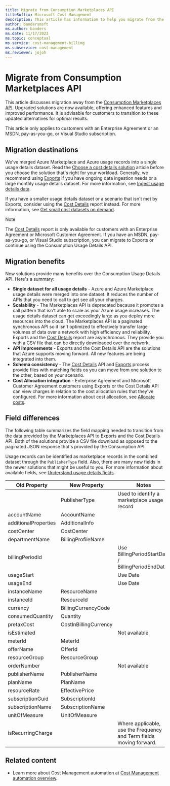 ```yaml
---
title: Migrate from Consumption Marketplaces API
titleSuffix: Microsoft Cost Management
description: This article has information to help you migrate from the Consumption Marketplaces API.
author: bandersmsft
ms.author: banders
ms.date: 11/17/2023
ms.topic: conceptual
ms.service: cost-management-billing
ms.subservice: cost-management
ms.reviewer: jojoh
---
```


# Migrate from Consumption Marketplaces API

This article discusses migration away from the [Consumption Marketplaces API](/rest/api/consumption/marketplaces/list). Upgraded solutions are now available, offering enhanced features and improved performance. It is advisable for customers to transition to these updated alternatives for optimal results.

This article only applies to customers with an Enterprise Agreement or an MSDN, pay-as-you-go, or Visual Studio subscription.

## Migration destinations

We've merged Azure Marketplace and Azure usage records into a single usage details dataset. Read the [Choose a cost details solution](usage-details-best-practices.md) article before you choose the solution that's right for your workload. Generally, we recommend using [Exports](../costs/tutorial-improved-exports.md) if you have ongoing data ingestion needs or a large monthly usage details dataset. For more information, see [Ingest usage details data](automation-ingest-usage-details-overview.md).

If you have a smaller usage details dataset or a scenario that isn't met by Exports, consider using the [Cost Details](/rest/api/cost-management/generate-cost-details-report) report instead. For more information, see [Get small cost datasets on demand](get-small-usage-datasets-on-demand.md).

> [!NOTE]
> The [Cost Details](/rest/api/cost-management/generate-cost-details-report) report is only available for customers with an Enterprise Agreement or Microsoft Customer Agreement. If you have an MSDN, pay-as-you-go, or Visual Studio subscription, you can migrate to Exports or continue using the Consumption Usage Details API.

## Migration benefits

New solutions provide many benefits over the Consumption Usage Details API. Here's a summary:

- **Single dataset for all usage details** - Azure and Azure Marketplace usage details were merged into one dataset. It reduces the number of APIs that you need to call to get see all your charges.
- **Scalability** - The Marketplaces API is deprecated because it promotes a call pattern that isn't able to scale as your Azure usage increases. The usage details dataset can get exceedingly large as you deploy more resources into the cloud. The Marketplaces API is a paginated synchronous API so it isn't optimized to effectively transfer large volumes of data over a network with high efficiency and reliability. Exports and the [Cost Details](/rest/api/cost-management/generate-cost-details-report) report are asynchronous. They provide you with a CSV file that can be directly downloaded over the network.
- **API improvements** - Exports and the Cost Details API are the solutions that Azure supports moving forward. All new features are being integrated into them.
- **Schema consistency** - The [Cost Details](/rest/api/cost-management/generate-cost-details-report) API and [Exports](../costs/tutorial-improved-exports.md) process provide files with matching fields os you can move from one solution to the other, based on your scenario.
- **Cost Allocation integration** - Enterprise Agreement and Microsoft Customer Agreement customers using Exports or the Cost Details API can view charges in relation to the cost allocation rules that they've configured. For more information about cost allocation, see [Allocate costs](../costs/allocate-costs.md).

## Field differences

The following table summarizes the field mapping needed to transition from the data provided by the Marketplaces API to Exports and the Cost Details API. Both of the solutions provide a CSV file download as opposed to the paginated JSON response that's provided by the Consumption API.

Usage records can be identified as marketplace records in the combined dataset through the `PublisherType` field. Also, there are many new fields in the newer solutions that might be useful to you. For more information about available fields, see [Understand usage details fields](understand-usage-details-fields.md).

| **Old Property** | **New Property** | **Notes** |
| --- | --- | --- |
| | PublisherType | Used to identify a marketplace usage record |
| accountName | AccountName | |
| additionalProperties | AdditionalInfo |  |
| costCenter | CostCenter | |
| departmentName | BillingProfileName |  |
| billingPeriodId | | Use BillingPeriodStartDate / BillingPeriodEndDate |
| usageStart |  | Use Date |
| usageEnd |  | Use Date |
| instanceName | ResourceName |  |
| instanceId | ResourceId |  |
| currency | BillingCurrencyCode |  |
| consumedQuantity | Quantity |  |
| pretaxCost | CostInBillingCurrency |  |
| isEstimated |  | Not available |
| meterId | MeterId |  |
| offerName | OfferId |  |
| resourceGroup | ResourceGroup |  |
| orderNumber |  | Not available |
| publisherName | PublisherName |  |
| planName | PlanName |  |
| resourceRate | EffectivePrice |  |
| subscriptionGuid | SubscriptionId |  |
| subscriptionName | SubscriptionName |  |
| unitOfMeasure | UnitOfMeasure |  |
| isRecurringCharge |  | Where applicable, use the Frequency and Term fields moving forward. |

## Related content

- Learn more about Cost Management automation at [Cost Management automation overview](automation-overview.md).
